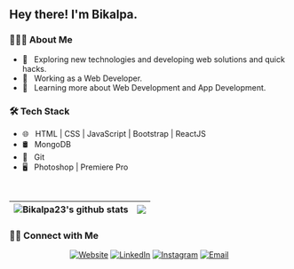 <h2> Hey there! I'm Bikalpa.</h2>

<h3> 👨🏻‍💻 About Me </h3>

- 🤔 &nbsp; Exploring new technologies and developing web solutions and quick hacks.
- 💼 &nbsp; Working as a Web Developer.
- 🌱 &nbsp; Learning more about Web Development and App Development.

<h3>🛠 Tech Stack</h3>

- 🌐 &nbsp; HTML | CSS | JavaScript | Bootstrap | ReactJS
- 🛢 &nbsp; MongoDB
- 🔧 &nbsp; Git 
- 🖥 &nbsp; Photoshop | Premiere Pro

<br/>

| <img align="center" src="https://github-readme-stats.vercel.app/api?username=bikalpa23&show_icons=true&include_all_commits=true&theme=buefy&hide_border=true" alt="Bikalpa23's github stats" />| <img align="center" src="https://github-readme-stats.vercel.app/api/top-langs/?username=bikalpa23&layout=compact&theme=buefy&hide_border=true" />|
| ------------- | ------------- |

<h3> 🤝🏻 Connect with Me </h3>

<p align="center">
<a href="http://bikalpasangat.com.np/"><img alt="Website" src="https://img.shields.io/badge/Website-www.bikalpasangat.com.np-blue?style=flat-square&logo=google-chrome"></a>
 <a href="https://www.linkedin.com/in/bikalpa-sangat-2140b3222//"><img alt="LinkedIn" src="https://img.shields.io/badge/LinkedIn-Bikalpa%20Sangat-blue?style=flat-square&logo=linkedin"></a>
<a href="https://www.instagram.com/bikalpa_sangat/"><img alt="Instagram" src="https://img.shields.io/badge/Instagram-bikalpa_sangat_-blue?style=flat-square&logo=instagram"></a>
<a href="mailto:bikalpasangat1@gmail.com"><img alt="Email" src="https://img.shields.io/badge/Email-bikalpasangat1@gmail.com-blue?style=flat-square&logo=gmail"></a>
</p>
